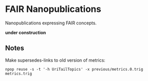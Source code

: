 FAIR Nanopublications
=====================

Nanopublications expressing FAIR concepts.

**under construction**


Notes
-----

Make supersedes-links to old version of metrics:

    npop reuse -s -t '-h UriTailTopics' -x previous/metrics.0.trig metrics.trig
